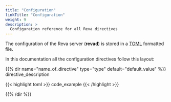 ```yaml
---
title: "Configuration"
linkTitle: "Configuration"
weight: 9
description: >
  Configuration reference for all Reva directives
---
```


The configuration of the Reva server (**revad**) is stored in a [TOML](https://github.com/toml-lang/toml) formatted file.

In this documentation all the configuration directives follow this layout:

{{% dir name="name_of_directive" type="type" default="default_value" %}}
directive_description

{{< highlight toml >}}
code_example
{{< /highlight >}}

{{% /dir %}}
